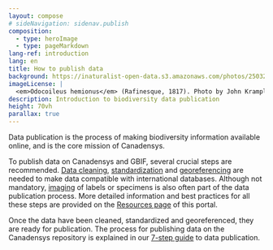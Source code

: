 ```yaml
---
layout: compose
# sideNavigation: sidenav.publish
composition:
  - type: heroImage
  - type: pageMarkdown
lang-ref: introduction
lang: en
title: How to publish data
background: https://inaturalist-open-data.s3.amazonaws.com/photos/250327897/original.jpeg
imageLicense: |
  <em>Odocoileus hemionus</em> (Rafinesque, 1817). Photo by John Krampl via [https://www.gbif.org/occurrence/4011988341]
description: Introduction to biodiversity data publication 
height: 70vh
parallax: true
---
```

Data publication is the process of making biodiversity information available online, and is the core mission of Canadensys.  

To publish data on Canadensys and GBIF, several crucial steps are recommended. [Data cleaning](/resources/documents/#data-cleaning), [standardization](/fr/resources/documents/#data-standardization-and-darwin-core) and [georeferencing](/resources/documents/#georeferencing) are needed to make data compatible with international databases. Although not mandatory, [imaging](resources/documents/#digitization-imaging) of labels or specimens is also often part of the data publication process. More detailed information and best practices for all these steps are provided on the [Resources page](/resources/documents/) of this portal. 

Once the data have been cleaned, standardized and georeferenced, they are ready for publication. The process for publishing data on the Canadensys repository is explained in our [7-step guide](/publish/7-step-guide) to data publication.
